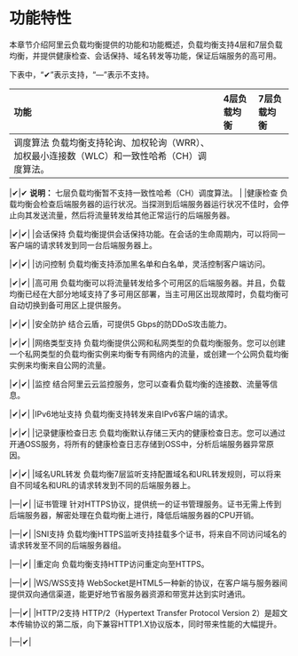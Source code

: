 # 功能特性

本章节介绍阿里云负载均衡提供的功能和功能概述，负载均衡支持4层和7层负载均衡，并提供健康检查、会话保持、域名转发等功能，保证后端服务的高可用。

下表中，“✔”表示支持，“—”表示不支持。

|功能|4层负载均衡|7层负载均衡|
|:-|:-----|:-----|
|调度算法 负载均衡支持轮询、加权轮询（WRR）、加权最小连接数（WLC）和一致性哈希（CH）调度算法。

|✔|✔ **说明：** 七层负载均衡暂不支持一致性哈希（CH）调度算法。 |
|健康检查 负载均衡会检查后端服务器的运行状况。当探测到后端服务器运行状况不佳时，会停止向其发送流量，然后将流量转发给其他正常运行的后端服务器。

|✔|✔|
|会话保持 负载均衡提供会话保持功能。在会话的生命周期内，可以将同一客户端的请求转发到同一台后端服务器上。

|✔|✔|
|访问控制 负载均衡支持添加黑名单和白名单，灵活控制客户端访问。

|✔|✔|
|高可用 负载均衡可以将流量转发给多个可用区的后端服务器。并且，负载均衡已经在大部分地域支持了多可用区部署，当主可用区出现故障时，负载均衡可自动切换到备可用区上提供服务。

|✔|✔|
|安全防护 结合云盾，可提供5 Gbps的防DDoS攻击能力。

|✔|✔|
|网络类型支持 负载均衡提供公网和私网类型的负载均衡服务。您可以创建一个私网类型的负载均衡实例来均衡专有网络内的流量，或创建一个公网负载均衡实例来均衡来自公网的流量。

|✔|✔|
|监控 结合阿里云云监控服务，您可以查看负载均衡的连接数、流量等信息。

|✔|✔|
|IPv6地址支持 负载均衡支持转发来自IPv6客户端的请求。

|✔|✔|
|记录健康检查日志 负载均衡默认存储三天内的健康检查日志。您可以通过开通OSS服务，将所有的健康检查日志存储到OSS中，分析后端服务器异常原因。

|✔|✔|
|域名URL转发 负载均衡7层监听支持配置域名和URL转发规则，可以将来自不同域名和URL的请求转发到不同的后端服务器上。

|—|✔|
|证书管理 针对HTTPS协议，提供统一的证书管理服务。证书无需上传到后端服务器，解密处理在负载均衡上进行，降低后端服务器的CPU开销。

|—|✔|
|SNI支持 负载均衡HTTPS监听支持挂载多个证书，将来自不同访问域名的请求转发至不同的后端服务器组。

|—|✔|
|重定向 负载均衡支持HTTP访问重定向至HTTPS。

|—|✔|
|WS/WSS支持 WebSocket是HTML5一种新的协议，在客户端与服务器间提供双向通信渠道，能更好地节省服务器资源和带宽并达到实时通讯。

|—|✔|
|HTTP/2支持 HTTP/2（Hypertext Transfer Protocol Version 2）是超文本传输协议的第二版，向下兼容HTTP1.X协议版本，同时带来性能的大幅提升。

|—|✔|

